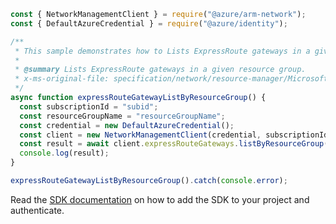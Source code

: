 ```javascript
const { NetworkManagementClient } = require("@azure/arm-network");
const { DefaultAzureCredential } = require("@azure/identity");

/**
 * This sample demonstrates how to Lists ExpressRoute gateways in a given resource group.
 *
 * @summary Lists ExpressRoute gateways in a given resource group.
 * x-ms-original-file: specification/network/resource-manager/Microsoft.Network/stable/2021-08-01/examples/ExpressRouteGatewayListByResourceGroup.json
 */
async function expressRouteGatewayListByResourceGroup() {
  const subscriptionId = "subid";
  const resourceGroupName = "resourceGroupName";
  const credential = new DefaultAzureCredential();
  const client = new NetworkManagementClient(credential, subscriptionId);
  const result = await client.expressRouteGateways.listByResourceGroup(resourceGroupName);
  console.log(result);
}

expressRouteGatewayListByResourceGroup().catch(console.error);
```

Read the [SDK documentation](https://github.com/Azure/azure-sdk-for-js/blob/%40azure%2Farm-network_28.0.0/sdk/network/arm-network/README.md) on how to add the SDK to your project and authenticate.
